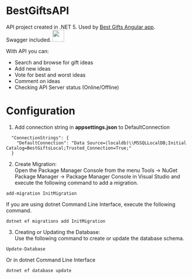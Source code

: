 # BestGiftsAPI
API project created in .NET 5. Used by [Best Gifts Angular app](https://github.com/owik100/best-gifts).<br/>
Swagger included.  <img src="https://avatars.githubusercontent.com/u/7658037?s=200&v=4" width="32" height="32">

With API you can:
 - Search and browse for gift ideas
 - Add new ideas
 - Vote for best and worst ideas
 - Comment on ideas
 - Checking API Server status (Online/Offline)

# Configuration
1. Add connection string in **appsettings.json** to DefaultConnection
```
  "ConnectionStrings": {
    "DefaultConnection": "Data Source=(localdb)\\MSSQLLocalDB;Initial Catalog=BestGiftsLocal;Trusted_Connection=True;"
  }

```
2. Create Migration:    
Open the Package Manager Console from the menu Tools -> NuGet Package Manager -> Package Manager Console in Visual Studio and execute the following command to add a migration.
```
add-migration InitMigration
```
 If you are using dotnet Command Line Interface, execute the following command.
```
dotnet ef migrations add InitMigration
```
3. Creating or Updating the Database:  
Use the following command to create or update the database schema.
 ```
Update-Database
```
Or in dotnet Command Line Interface
```
dotnet ef database update
```
